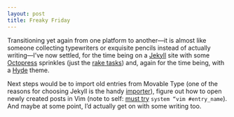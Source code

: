 ```yaml
---
layout: post
title: Freaky Friday
---
```


Transitioning yet again from one platform to another—it is almost like someone collecting typewriters or exquisite pencils instead of actually writing—I’ve now settled, for the time being on a [Jekyll](1) site with some [Octopress](2a) sprinkles (just the [rake tasks](2b)) and, again for the time being, with a [Hyde](3) theme.

Next steps would be to import old entries from Movable Type (one of the reasons for choosing Jekyll is the handy [importer](4)), figure out how to open newly created posts in Vim (note to self: [must try](5) `system “vim #entry_name`). And maybe at some point, I’d actually get on with some writing too.

[1]: http://jekyllrb.com
[2a]: http://octopress.org
[2b]: https://github.com/imathis/octopress/blob/master/Rakefile
[3]:https://github.com/poole/hyde
[4]: http://import.jekyllrb.com/docs/mt/
[5]: http://stackoverflow.com/questions/11021456/open-vim-from-a-rakefile